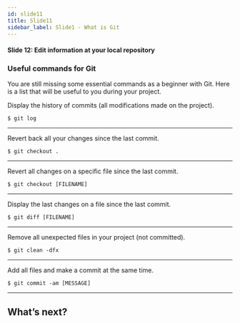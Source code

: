 ```yaml
---
id: slide11
title: Slide11
sidebar_label: Slide1 - What is Git
---
```


#### Slide 12: Edit information at your local repository

### Useful commands for Git
You are still missing some essential commands as a beginner with Git. Here is a list that will be useful to you during your project.

Display the history of commits (all modifications made on the project).

`$ git log`

---

Revert back all your changes since the last commit.

`$ git checkout .`

---

Revert all changes on a specific file since the last commit.

`$ git checkout [FILENAME]`

---

Display the last changes on a file since the last commit.

`$ git diff [FILENAME]`

---

Remove all unexpected files in your project (not committed).

`$ git clean -dfx`

---

Add all files and make a commit at the same time.

`$ git commit -am [MESSAGE]`

---

## What’s next?
